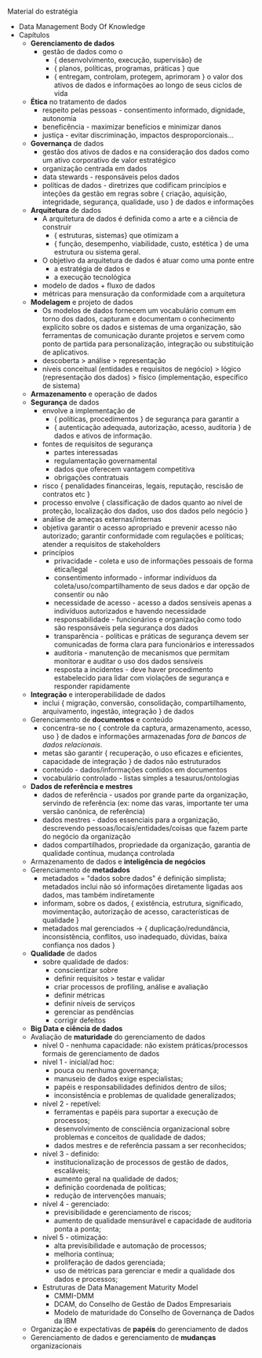 Material do estratégia

* Data Management Body Of Knowledge
* Capítulos
	* **Gerenciamento de dados**
		* gestão de dados como o 
			* { desenvolvimento, execução, supervisão} de 
			* { planos, políticas, programas, práticas } que 
			* { entregam, controlam, protegem, aprimoram } o valor dos ativos de dados e informações ao longo de seus ciclos de vida
	* **Ética** no tratamento de dados
		* respeito pelas pessoas - consentimento informado, dignidade, autonomia
		* beneficência - maximizar benefícios e minimizar danos
		* justiça - evitar discriminação, impactos desproporcionais...
	* **Governança** de dados
		* gestão dos ativos de dados e na consideração dos dados como um ativo corporativo de valor estratégico
		* organização centrada em dados
		* data stewards - responsáveis pelos dados
		* políticas de dados - diretrizes que codificam princípios e inteções da gestão em regras sobre { criação, aquisição, integridade, segurança, qualidade, uso } de dados e informações
	* **Arquitetura** de dados
		* A arquitetura de dados é definida como a arte e a ciência de construir 
			* { estruturas, sistemas} que otimizam a 
			* { função, desempenho, viabilidade, custo, estética } de uma estrutura ou sistema geral.
		* O objetivo da arquitetura de dados é atuar como uma ponte entre 
			* a estratégia de dados e 
			* a execução tecnológica
		* modelo de dados + fluxo de dados
		* métricas para mensuração da conformidade com a arquitetura
	* **Modelagem** e projeto de dados
		* Os modelos de dados fornecem um vocabulário comum em torno dos dados, capturam e documentam o conhecimento explícito sobre os dados e sistemas de uma organização, são ferramentas de comunicação durante projetos e servem como ponto de partida para personalização, integração ou substituição de aplicativos.
		* descoberta > análise > representação
		* níveis conceitual (entidades e requisitos de negócio) > lógico (representação dos dados) > físico (implementação, específico de sistema)
	* **Armazenamento** e operação de dados
	* **Segurança** de dados
		* envolve a implementação de 
			* { políticas, procedimentos } de segurança para garantir a 
			* { autenticação adequada, autorização, acesso,  auditoria } de dados e ativos de informação.
		* fontes de requisitos de segurança
			* partes interessadas
			* regulamentação governamental
			* dados que oferecem vantagem competitiva
			* obrigações contratuais
		* risco { penalidades financeiras, legais, reputação, rescisão de contratos etc }
		* processo envolve { classificação de dados quanto ao nível de proteção, localização dos dados, uso dos dados pelo negócio }
		* análise de ameças externas/internas
		* objetiva garantir o acesso apropriado e prevenir acesso não autorizado; garantir conformidade com regulações e políticas; atender a requisitos de stakeholders
		* princípios
			* privacidade - coleta e uso de informações pessoais de forma ética/legal
			* consentimento informado - informar indivíduos da coleta/uso/compartilhamento de seus dados e dar opção de consentir ou não
			* necessidade de acesso - acesso a dados sensíveis apenas a indivíduos autorizados e havendo necessidade
			* responsabilidade - funcionários e organização como todo são responsáveis pela segurança dos dados
			* transparência - políticas e práticas de segurança devem ser comunicadas de forma clara para funcionários e interessados
			* auditoria - manutenção de mecanismos que permitam monitorar e auditar o uso dos dados sensíveis
			* resposta a incidentes - deve haver procedimento estabelecido para lidar com violações de segurança e responder rapidamente
	* **Integração** e interoperabilidade de dados
		* inclui { migração, conversão,  consolidação, compartilhamento, arquivamento, ingestão, integração } de dados
	* Gerenciamento de **documentos** e conteúdo
		* concentra-se no { controle da captura, armazenamento, acesso, uso } de dados e informações armazenadas *fora de bancos de dados relacionais*.
		* metas são garantir { recuperação, o uso eficazes e eficientes, capacidade de integração } de dados não estruturados
		* conteúdo - dados/informações contidos em documentos
		* vocabulário controlado - listas simples a tesaurus/ontologias
	* **Dados de referência e mestres**
		* dados de referência - usados por grande parte da organização, servindo de referência (ex: nome das varas, importante ter uma versão canônica, de referência)
		* dados mestres - dados essenciais para a organização, descrevendo pessoas/locais/entidades/coisas que fazem parte do negócio da organização
		* dados compartilhados, propriedade da organização, garantia de qualidade contínua, mudança controlada
	* Armazenamento de dados e **inteligência de negócios**
	* Gerenciamento de **metadados**
		* metadados = "dados sobre dados" é definição simplista; metadados inclui não só informações diretamente ligadas aos dados, mas também indiretamente
		* informam, sobre os dados, { existência, estrutura, significado, movimentação, autorização de acesso, características de qualidade }
		* metadados mal gerenciados -> { duplicação/redundância, inconsistência, conflitos, uso inadequado, dúvidas, baixa confiança nos dados }
	* **Qualidade** de dados
		* sobre qualidade de dados:
			* conscientizar sobre
			* definir requisitos > testar e validar
			* criar processos de profiling, análise e avaliação
			* definir métricas
			* definir níveis de serviços
			* gerenciar as pendências
			* corrigir defeitos
	* **Big Data e ciência de dados**
	* Avaliação de **maturidade** do gerenciamento de dados
		* nível 0 - nenhuma capacidade: não existem práticas/processos formais de gerenciamento de dados
		* nível 1 - inicial/ad hoc: 
			* pouca ou nenhuma governança; 
			* manuseio de dados exige especialistas;
			* papéis e responsabilidades definidos dentro de silos;
			* inconsistência e problemas de qualidade generalizados;
		* nível 2 - repetível:
			* ferramentas e papéis para suportar a execução de processos;
			* desenvolvimento de consciência organizacional sobre problemas e conceitos de qualidade de dados;
			* dados mestres e de referência passam a ser reconhecidos;
		* nível 3 - definido:
			* institucionalização de processos de gestão de dados, escaláveis;
			* aumento geral na qualidade de dados;
			* definição coordenada de políticas;
			* redução de intervenções manuais;
		* nível 4 - gerenciado:
			* previsibilidade e gerenciamento de riscos;
			* aumento de qualidade mensurável e capacidade de auditoria ponta a ponta;
		* nível 5 - otimização:
			* alta previsibilidade e automação de processos;
			* melhoria contínua;
			* proliferação de dados gerenciada;
			* uso de métricas para gerenciar e medir a qualidade dos dados e processos;
		* Estruturas de Data Management Maturity Model
			* CMMI-DMM
			* DCAM, do Conselho de Gestão de Dados Empresariais
			* Modelo de maturidade do Conselho de Governança de Dados da IBM
	* Organização e expectativas de **papéis** do gerenciamento de dados
	* Gerenciamento de dados e gerenciamento de **mudanças** organizacionais